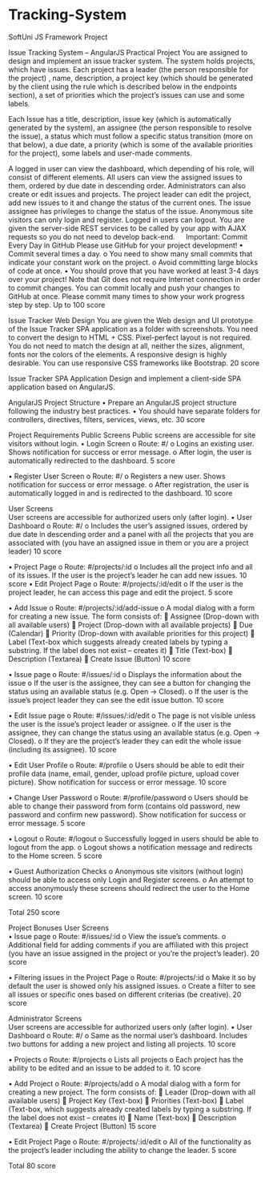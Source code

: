 # Tracking-System
SoftUni JS Framework Project

Issue Tracking System – AngularJS Practical Project
You are assigned to design and implement an issue tracker system. The system holds projects, which have issues. Each project has a leader (the person responsible for the project) , name, description, a project key (which should be generated by the client using the rule which is described below in the endpoints section), a set of priorities which the project’s issues can use and some labels.

Each Issue has a title, description, issue key (which is automatically generated by the system), an assignee (the person responsible to resolve the issue), a status which must follow a specific status transition (more on that below), a due date, a priority (which is some of the available priorities for the project), some labels and user-made comments.
 
A logged in user can view the dashboard, which depending of his role, will consist of different elements. All users can view the assigned issues to them, ordered by due date in descending order. Administrators can also create or edit issues and projects. 
The project leader can edit the project, add new issues to it and change the status of the current ones. The issue assignee has privileges to change the status of the issue.
Anonymous site visitors can only login and register. Logged in users can logout. You are given the server-side REST services to be called by your app with AJAX requests so you do not need to develop back-end.
 
Important: Commit Every Day in GitHub
Please use GitHub for your project development!
•	Commit several times a day.
o	You need to show many small commits that indicate your constant work on the project.
o	Avoid committing large blocks of code at once.
•	You should prove that you have worked at least 3-4 days over your project!
Note that Git does not require Internet connection in order to commit changes. You can commit locally and push your changes to GitHub at once. Please commit many times to show your work progress step by step.
Up to 100 score

Issue Tracker Web Design
You аre given the Web design and UI prototype of the Issue Tracker SPA application as a folder with screenshots. You need to convert the design to HTML + CSS. Pixel-perfect layout is not required. You do not need to match the design at all, neither the sizes, alignment, fonts nor the colors of the elements.  A responsive design is highly desirable. You can use responsive CSS frameworks like Bootstrap.
20 score

Issue Tracker SPA Application
Design and implement a client-side SPA application based on AngularJS.

AngularJS Project Structure
•	Prepare an AngularJS project structure following the industry best practices.
•	You should have separate folders for controllers, directives, filters, services, views, etc.
30 score

Project Requirements
Public Screens
Public screens are accessible for site visitors without login.
•	Login Screen
o	Route: #/
o	Logins an existing user. Shows notification for success or error message.
o	After login, the user is automatically redirected to the dashboard.
5 score

•	Register User Screen
o	Route: #/
o	Registers a new user. Shows notification for success or error message.
o	After registration, the user is automatically logged in and is redirected to the dashboard.
10 score

User Screens	
User screens are accessible for authorized users only (after login).
•	User Dashboard
o	Route: #/
o	Includes the user’s assigned issues, ordered by due date in descending order and a panel with all the projects that you are associated with (you have an assigned issue in them or you are a project leader)
10 score

•	Project Page
o	Route: #/projects/:id
o	Includes all the project info and all of its issues. If the user is the project’s leader he can add new issues.
10 score
•	Edit Project Page
o	Route: #/projects/:id/edit
o	If the user is the project leader, he can access this page and edit the project.
5 score

•	Add Issue 
o	Route: #/projects/:id/add-issue
o	A modal dialog with a form for creating a new issue. The form consists of:
	Assignee (Drop-down with all available users)
	Project (Drop-down with all available projects)
	Due (Calendar)
	Priority (Drop-down with available priorities for this project)
	Label (Text-box which suggests already created labels by typing a substring. If the label does not exist – creates it)
	Title (Text-box)
	Description (Textarea)
	Create Issue (Button)
10 score

•	Issue page
o	Route: #/issues/:id
o	Displays the information about the issue
o	If the user is the assignee, they can see a button for changing the status using an available status (e.g. Open -> Closed).
o	If the user is the issue’s project leader they can see the edit issue button.
10 score

•	Edit Issue page
o	Route: #/issues/:id/edit
o	The page is not visible unless the user is the issue’s project leader or assignee. 
o	If the user is the assignee, they can change the status using an available status (e.g. Open -> Closed).
o	If they are the project’s leader they can edit the whole issue (including its assignee).
10 score

•	Edit User Profile
o	Route: #/profile
o	Users should be able to edit their profile data (name, email, gender, upload profile picture, upload cover picture). Show notification for success or error message.
10 score

•	Change User Password
o	Route: #/profile/password
o	Users should be able to change their password from form (contains old password, new password and confirm new password). Show notification for success or error message.
5 score

•	Logout
o	Route: #/logout
o	Successfully logged in users should be able to logout from the app.
o	Logout shows a notification message and redirects to the Home screen.
5 score

•	Guest Authorization Checks
o	Anonymous site visitors (without login) should be able to access only Login and Register screens.
o	An attempt to access anonymously these screens should redirect the user to the Home screen.
10 score

Total 250 score


Project Bonuses
User Screens	
•	Issue page
o	Route: #/issues/:id
o	View the issue’s comments.
o	Additional field for adding comments if you are affiliated with this project (you have an issue assigned in the project or you’re the project’s leader).
20 score

•	Filtering issues in the Project Page
o	Route: #/projects/:id
o	Make it so by default the user is showed only his assigned issues. 
o	Create a filter to see all issues or specific ones based on different criterias (be creative).
20 score

Administrator Screens	
User screens are accessible for authorized users only (after login).
•	User Dashboard
o	Route: #/
o	Same as the normal user’s dashboard. Includes two buttons for adding a new project and listing all projects.
10 score

•	Projects
o	Route: #/projects
o	Lists all projects
o	Each project has the ability to be edited and an issue to be added to it.
10 score

•	Add Project 
o	Route: #/projects/add
o	A modal dialog with a form for creating a new project. The form consists of:
	Leader (Drop-down with all available users)
	Project Key (Text-box)
	Priorities (Text-box)
	Label (Text-box, which suggests already created labels by typing a substring. If the label does not exist – creates it)
	Name (Text-box)
	Description (Textarea)
	Create Project (Button)
15 score

•	Edit Project Page
o	Route: #/projects/:id/edit
o	All of the functionality as the project’s leader including the ability to change the leader.
5 score

Total 80 score

